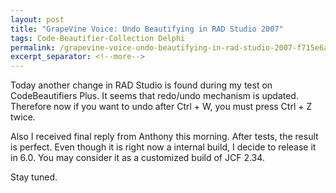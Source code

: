 ```yaml
---
layout: post
title: "GrapeVine Voice: Undo Beautifying in RAD Studio 2007"
tags: Code-Beautifier-Collection Delphi
permalink: /grapevine-voice-undo-beautifying-in-rad-studio-2007-f715e6a121fa
excerpt_separator: <!--more-->
---
```

Today another change in RAD Studio is found during my test on CodeBeautifiers Plus. It seems that redo/undo mechanism is updated. Therefore now if you want to undo after Ctrl + W, you must press Ctrl + Z twice.

Also I received final reply from Anthony this morning. After tests, the result is perfect. Even though it is right now a internal build, I decide to release it in 6.0. You may consider it as a customized build of JCF 2.34.

Stay tuned.
<!--more-->